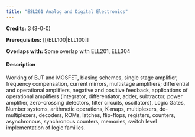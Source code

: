 ```yaml
---
title: "ESL261 Analog and Digital Electronics"
---
```

**Credits:** 3 (3-0-0)

**Prerequisites:** [[/ELL100|ELL100]]

**Overlaps with:** Some overlap with ELL201, ELL304

#### Description
Working of BJT and MOSFET, biasing schemes, single stage amplifier, frequency compensation, current mirrors, multistage amplifiers; differential and operational amplifiers, negative and positive feedback, applications of operational amplifiers (integrator, differentiator, adder, subtractor, power amplifier, zero-crossing detectors, filter circuits, oscillators), Logic Gates, Number systems, arithmetic operations, K-maps, multiplexers, de-multiplexers, decoders, ROMs, latches, flip-flops, registers, counters, asynchronous, synchronous counters, memories, switch level implementation of logic families.